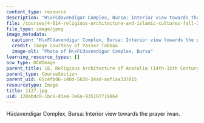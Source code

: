 ```yaml
---
content_type: resource
description: "H\xFCdavendigar Complex, Bursa: Interior view towards the prayer iwan."
file: /courses/4-614-religious-architecture-and-islamic-cultures-fall-2002/120abdc81bc6d3e47e6a935107719864_1127.jpg
file_type: image/jpeg
image_metadata:
  caption: "H\xFCdavendigar Complex, Bursa: Interior view towards the prayer iwan."
  credit: Image courtesy of Yasser Tabbaa
  image-alt: "Photo of H\xFCdavendigar Complex, Bursa"
learning_resource_types: []
ocw_type: OCWImage
parent_title: 16. Religious Architecture of Anatolia (14th-15th Century)
parent_type: CourseSection
parent_uid: 65c4fb06-c40d-5838-34ad-aaf1aa337015
resourcetype: Image
title: 1127.jpg
uid: 120abdc8-1bc6-d3e4-7e6a-935107719864
---
```

Hüdavendigar Complex, Bursa: Interior view towards the prayer iwan.

